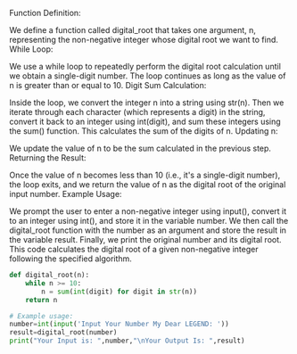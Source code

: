 Function Definition:

We define a function called digital_root that takes one argument, n, representing the non-negative integer whose digital root we want to find.
While Loop:

We use a while loop to repeatedly perform the digital root calculation until we obtain a single-digit number. The loop continues as long as the value of n is greater than or equal to 10.
Digit Sum Calculation:

Inside the loop, we convert the integer n into a string using str(n). Then we iterate through each character (which represents a digit) in the string, convert it back to an integer using int(digit), and sum these integers using the sum() function.
This calculates the sum of the digits of n.
Updating n:

We update the value of n to be the sum calculated in the previous step.
Returning the Result:

Once the value of n becomes less than 10 (i.e., it's a single-digit number), the loop exits, and we return the value of n as the digital root of the original input number.
Example Usage:

We prompt the user to enter a non-negative integer using input(), convert it to an integer using int(), and store it in the variable number.
We then call the digital_root function with the number as an argument and store the result in the variable result.
Finally, we print the original number and its digital root.
This code calculates the digital root of a given non-negative integer following the specified algorithm.

```python
def digital_root(n):
    while n >= 10:
        n = sum(int(digit) for digit in str(n))
    return n

# Example usage:
number=int(input('Input Your Number My Dear LEGEND: '))
result=digital_root(number)
print("Your Input is: ",number,"\nYour Output Is: ",result)

